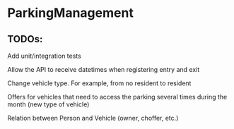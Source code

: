 # ParkingManagement

## TODOs:

Add unit/integration tests

Allow the API to receive datetimes when registering entry and exit

Change vehicle type. For example, from no resident to resident

Offers for vehicles that need to access the parking several times during the month (new type of vehicle)

Relation between Person and Vehicle (owner, choffer, etc.)
